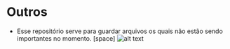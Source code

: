 # Outros
- Esse repositório serve para guardar arquivos os quais não estão sendo importantes no momento.
[space]                                                        ![alt text](http://www.estudioinfinito.com.br/site/wp-content/uploads/2012/05/outros01.jpg)
